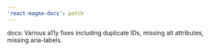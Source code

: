 ```yaml
---
'react-magma-docs': patch
---
```


docs: Various a11y fixes including duplicate IDs, missing alt attributes, missing aria-labels.
